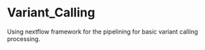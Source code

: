 # Variant_Calling

Using nextflow framework for the pipelining for basic variant calling processing.
